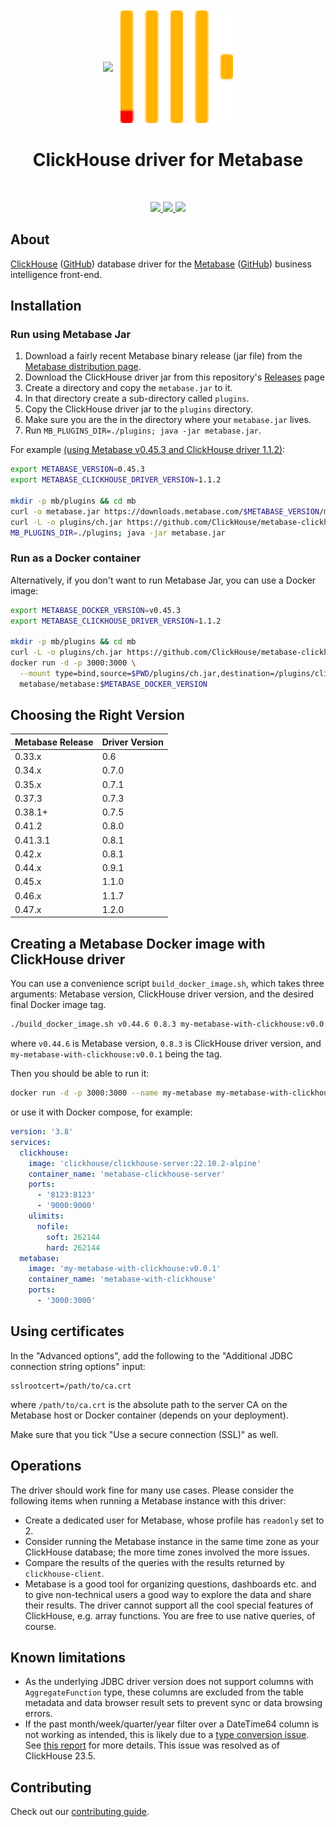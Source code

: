 <p align="center" style="font-size:300%">
<img src="https://www.metabase.com/images/logo.svg" width="200px" align="center">
<img src=".static/clickhouse.svg" width="180px" align="center">
<h1 align="center">ClickHouse driver for Metabase</h1>
</p>
<br/>
<p align="center">
<a href="https://github.com/enqueue/metabase-clickhouse-driver/actions/workflows/check.yml">
<img src="https://github.com/enqueue/metabase-clickhouse-driver/actions/workflows/check.yml/badge.svg?branch=master">
</a>
<a href="https://github.com/enqueue/metabase-clickhouse-driver/releases">
<img src="https://img.shields.io/github/release/enqueue/metabase-clickhouse-driver.svg?label=latest%20release">
</a>
<a href="https://raw.githubusercontent.com/enqueue/metabase-clickhouse-driver/master/LICENSE">
<img src="https://img.shields.io/badge/License-Apache_2.0-blue.svg">
</a>
</p>

## About

[ClickHouse](https://clickhouse.com) ([GitHub](https://github.com/ClickHouse/ClickHouse)) database driver for the [Metabase](https://metabase.com) ([GitHub](https://github.com/metabase/metabase)) business intelligence front-end.

## Installation

### Run using Metabase Jar

1. Download a fairly recent Metabase binary release (jar file) from the [Metabase distribution page](https://metabase.com/start/jar.html).
2. Download the ClickHouse driver jar from this repository's [Releases](https://github.com/enqueue/metabase-clickhouse-driver/releases) page
3. Create a directory and copy the `metabase.jar` to it.
4. In that directory create a sub-directory called `plugins`.
5. Copy the ClickHouse driver jar to the `plugins` directory.
6. Make sure you are the in the directory where your `metabase.jar` lives.
7. Run `MB_PLUGINS_DIR=./plugins; java -jar metabase.jar`.

For example [(using Metabase v0.45.3 and ClickHouse driver 1.1.2)](#choosing-the-right-version):

```bash
export METABASE_VERSION=0.45.3
export METABASE_CLICKHOUSE_DRIVER_VERSION=1.1.2

mkdir -p mb/plugins && cd mb
curl -o metabase.jar https://downloads.metabase.com/$METABASE_VERSION/metabase.jar
curl -L -o plugins/ch.jar https://github.com/ClickHouse/metabase-clickhouse-driver/releases/download/$METABASE_CLICKHOUSE_DRIVER_VERSION/clickhouse.metabase-driver.jar
MB_PLUGINS_DIR=./plugins; java -jar metabase.jar
```

### Run as a Docker container

Alternatively, if you don't want to run Metabase Jar, you can use a Docker image:

```bash
export METABASE_DOCKER_VERSION=v0.45.3
export METABASE_CLICKHOUSE_DRIVER_VERSION=1.1.2

mkdir -p mb/plugins && cd mb
curl -L -o plugins/ch.jar https://github.com/ClickHouse/metabase-clickhouse-driver/releases/download/$METABASE_CLICKHOUSE_DRIVER_VERSION/clickhouse.metabase-driver.jar
docker run -d -p 3000:3000 \
  --mount type=bind,source=$PWD/plugins/ch.jar,destination=/plugins/clickhouse.jar \
  metabase/metabase:$METABASE_DOCKER_VERSION
```

## Choosing the Right Version

Metabase Release | Driver Version
---------------- | --------------
0.33.x           | 0.6
0.34.x           | 0.7.0
0.35.x           | 0.7.1
0.37.3           | 0.7.3
0.38.1+          | 0.7.5
0.41.2           | 0.8.0
0.41.3.1         | 0.8.1
0.42.x           | 0.8.1
0.44.x           | 0.9.1
0.45.x           | 1.1.0
0.46.x           | 1.1.7
0.47.x           | 1.2.0

## Creating a Metabase Docker image with ClickHouse driver

You can use a convenience script `build_docker_image.sh`, which takes three arguments: Metabase version, ClickHouse driver version, and the desired final Docker image tag.

```bash
./build_docker_image.sh v0.44.6 0.8.3 my-metabase-with-clickhouse:v0.0.1
```

where `v0.44.6` is Metabase version, `0.8.3` is ClickHouse driver version, and `my-metabase-with-clickhouse:v0.0.1` being the tag.

Then you should be able to run it:

```bash
docker run -d -p 3000:3000 --name my-metabase my-metabase-with-clickhouse:v0.0.1
```

or use it with Docker compose, for example:

```yaml
version: '3.8'
services:
  clickhouse:
    image: 'clickhouse/clickhouse-server:22.10.2-alpine'
    container_name: 'metabase-clickhouse-server'
    ports:
      - '8123:8123'
      - '9000:9000'
    ulimits:
      nofile:
        soft: 262144
        hard: 262144
  metabase:
    image: 'my-metabase-with-clickhouse:v0.0.1'
    container_name: 'metabase-with-clickhouse'
    ports:
      - '3000:3000'
```

## Using certificates

In the "Advanced options", add the following to the "Additional JDBC connection string options" input:

```
sslrootcert=/path/to/ca.crt
```

where `/path/to/ca.crt` is the absolute path to the server CA on the Metabase host or Docker container (depends on your deployment).

Make sure that you tick "Use a secure connection (SSL)" as well.

## Operations

The driver should work fine for many use cases. Please consider the following items when running a Metabase instance with this driver:

* Create a dedicated user for Metabase, whose profile has `readonly` set to 2.
* Consider running the Metabase instance in the same time zone as your ClickHouse database; the more time zones involved the more issues.
* Compare the results of the queries with the results returned by `clickhouse-client`.
* Metabase is a good tool for organizing questions, dashboards etc. and to give non-technical users a good way to explore the data and share their results. The driver cannot support all the cool special features of ClickHouse, e.g. array functions. You are free to use native queries, of course.


## Known limitations

* As the underlying JDBC driver version does not support columns with `AggregateFunction` type, these columns are excluded from the table metadata and data browser result sets to prevent sync or data browsing errors.
* If the past month/week/quarter/year filter over a DateTime64 column is not working as intended, this is likely due to a [type conversion issue](https://github.com/ClickHouse/ClickHouse/pull/50280). See [this report](https://github.com/ClickHouse/metabase-clickhouse-driver/issues/164) for more details. This issue was resolved as of ClickHouse 23.5.

## Contributing

Check out our [contributing guide](./CONTRIBUTING.md).
